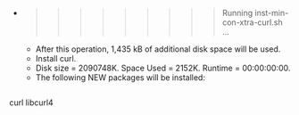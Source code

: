 * >>>>>>>>> Running inst-min-con-xtra-curl.sh ...
  * After this operation, 1,435 kB of additional disk space will be used.
  * Install curl.
  * Disk size = 2090748K. Space Used = 2152K. Runtime = 00:00:00:00.
  * The following NEW packages will be installed:
  ```bash
curl libcurl4
  ```
